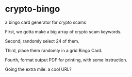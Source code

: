 # crypto-bingo
a bingo card generator for crypto scams


First, we gotta make a big array of crypto scam keywords.

Second, randomly select 24 of them.

Third, place them randomly in a grid Bingo Card.

Fourth, format output PDF for printing, with some instruction.

Going the extra mile: a cool URL?
